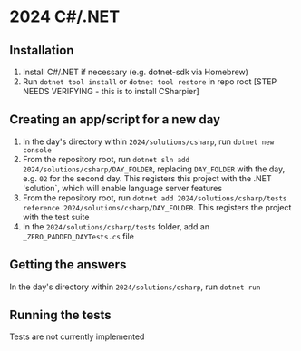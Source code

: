 # 2024 C#/.NET

## Installation

1. Install C#/.NET if necessary (e.g. dotnet-sdk via Homebrew)
2. Run `dotnet tool install` or `dotnet tool restore` in repo root \[STEP NEEDS
   VERIFYING - this is to install CSharpier\]

## Creating an app/script for a new day

1. In the day's directory within `2024/solutions/csharp`, run
   `dotnet new console`
2. From the repository root, run
   `dotnet sln add 2024/solutions/csharp/DAY_FOLDER`, replacing `DAY_FOLDER`
   with the day, e.g. `02` for the second day. This registers this project with
   the .NET 'solution`, which will enable language server features
3. From the repository root, run
   `dotnet add 2024/solutions/csharp/tests reference 2024/solutions/csharp/DAY_FOLDER`.
   This registers the project with the test suite
4. In the `2024/solutions/csharp/tests` folder, add an
   `_ZERO_PADDED_DAYTests.cs` file

## Getting the answers

In the day's directory within `2024/solutions/csharp`, run `dotnet run`

## Running the tests

Tests are not currently implemented
